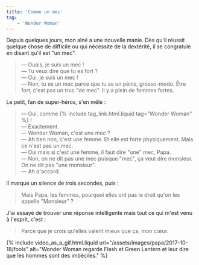 ```yaml
---
title: 'Comme un mec'
tag:
    - 'Wonder Woman'
---
```


Depuis quelques jours, mon aîné a une nouvelle manie. Dès qu'il réussit quelque chose de difficile ou qui nécessite de la dextérité, il se congratule en disant qu'il est "un mec".

<!-- more -->

> — Ouais, je suis un mec !  
> — Tu veux dire que tu es fort ?  
> — Oui, je suis un mec !  
> — Non, tu es un mec parce que tu as un pénis, grosso-modo. Être fort, c'est pas un truc "de mec". Il y a plein de femmes fortes.

Le petit, fan de super-héros, s'en mêle :

> — Oui, comme {% include tag_link.html.liquid tag="Wonder Woman" %} !  
> — Exactement.  
> — Wonder Woman, c'est une mec ?  
> — Ah ben non, c'est une femme. Et elle est forte physiquement. Mais ce n'est pas un mec.  
> — Oui mais si c'est une femme, il faut dire "une" mec, Papa.  
> — Non, on ne dit pas une mec puisque "mec", ça veut dire monsieur. On ne dit pas "une monsieur".  
> — Ah d'accord.

Il marque un silence de trois secondes, puis :

> Mais Papa, les femmes, pourquoi elles ont pas le droit qu'on les appelle "Monsieur" ?

J'ai essayé de trouver une réponse intelligente mais tout ce qui m'est venu à l'esprit, c'est :

> Parce que je crois qu'elles valent mieux que ça, mon cœur.

{% include video_as_a_gif.html.liquid
url="/assets/images/papa/2017-10-18/fools"
alt="Wonder Woman regarde Flash et Green Lantern et leur dire que les hommes sont des imbéciles."
%}
